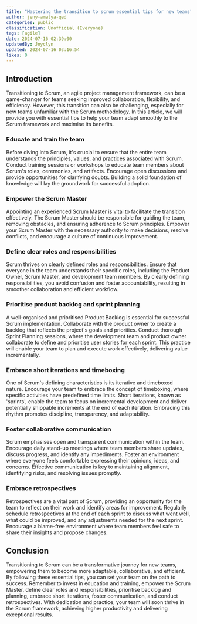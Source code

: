 ```yaml
---
title: "Mastering the transition to scrum essential tips for new teams"
author: jeny-amatya-qed
categories: public
classification: Unofficial (Everyone)
tags: [agile]
date: 2024-07-16 02:39:00 
updatedBy: Joyclyn
updated: 2024-07-16 03:16:54 
likes: 0
---
```


## Introduction
Transitioning to Scrum, an agile project management framework, can be a game-changer for teams seeking improved collaboration, flexibility, and efficiency. However, this transition can also be challenging, especially for new teams unfamiliar with the Scrum methodology. In this article, we will provide you with essential tips to help your team adapt smoothly to the Scrum framework and maximise its benefits.

### Educate and train the team
Before diving into Scrum, it's crucial to ensure that the entire team understands the principles, values, and practices associated with Scrum. Conduct training sessions or workshops to educate team members about Scrum's roles, ceremonies, and artifacts. Encourage open discussions and provide opportunities for clarifying doubts. Building a solid foundation of knowledge will lay the groundwork for successful adoption.

### Empower the Scrum Master
Appointing an experienced Scrum Master is vital to facilitate the transition effectively. The Scrum Master should be responsible for guiding the team, removing obstacles, and ensuring adherence to Scrum principles. Empower your Scrum Master with the necessary authority to make decisions, resolve conflicts, and encourage a culture of continuous improvement.

### Define clear roles and responsibilities
Scrum thrives on clearly defined roles and responsibilities. Ensure that everyone in the team understands their specific roles, including the Product Owner, Scrum Master, and development team members. By clearly defining responsibilities, you avoid confusion and foster accountability, resulting in smoother collaboration and efficient workflow.

### Prioritise product backlog and sprint planning
A well-organised and prioritised Product Backlog is essential for successful Scrum implementation. Collaborate with the product owner to create a backlog that reflects the project's goals and priorities. Conduct thorough Sprint Planning sessions, where the development team and product owner collaborate to define and prioritise user stories for each sprint. This practice will enable your team to plan and execute work effectively, delivering value incrementally.

### Embrace short iterations and timeboxing
One of Scrum's defining characteristics is its iterative and timeboxed nature. Encourage your team to embrace the concept of timeboxing, where specific activities have predefined time limits. Short iterations, known as 'sprints', enable the team to focus on incremental development and deliver potentially shippable increments at the end of each iteration. Embracing this rhythm promotes discipline, transparency, and adaptability.

### Foster collaborative communication
Scrum emphasises open and transparent communication within the team. Encourage daily stand-up meetings where team members share updates, discuss progress, and identify any impediments. Foster an environment where everyone feels comfortable expressing their opinions, ideas, and concerns. Effective communication is key to maintaining alignment, identifying risks, and resolving issues promptly.

### Embrace retrospectives
Retrospectives are a vital part of Scrum, providing an opportunity for the team to reflect on their work and identify areas for improvement. Regularly schedule retrospectives at the end of each sprint to discuss what went well, what could be improved, and any adjustments needed for the next sprint. Encourage a blame-free environment where team members feel safe to share their insights and propose changes.

## Conclusion
Transitioning to Scrum can be a transformative journey for new teams, empowering them to become more adaptable, collaborative, and efficient. By following these essential tips, you can set your team on the path to success. Remember to invest in education and training, empower the Scrum Master, define clear roles and responsibilities, prioritise backlog and planning, embrace short iterations, foster communication, and conduct retrospectives. With dedication and practice, your team will soon thrive in the Scrum framework, achieving higher productivity and delivering exceptional results.
